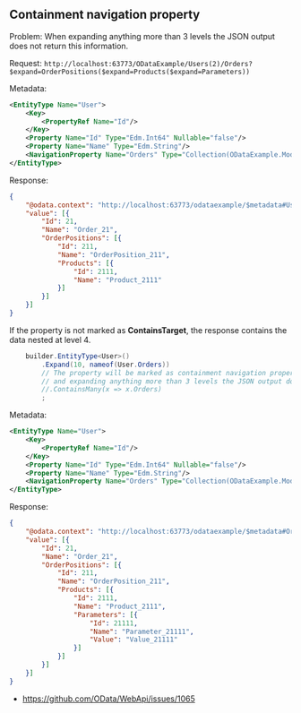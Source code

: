 ﻿## Containment navigation property

Problem: When expanding anything more than 3 levels the JSON output does not return this information.

Request: ```http://localhost:63773/ODataExample/Users(2)/Orders?$expand=OrderPositions($expand=Products($expand=Parameters))```

Metadata:
```xml
<EntityType Name="User">
    <Key>
        <PropertyRef Name="Id"/>
    </Key>
    <Property Name="Id" Type="Edm.Int64" Nullable="false"/>
    <Property Name="Name" Type="Edm.String"/>
    <NavigationProperty Name="Orders" Type="Collection(ODataExample.Model.Order)" ContainsTarget="true"/>
</EntityType>
```
Response:
```json
{
    "@odata.context": "http://localhost:63773/odataexample/$metadata#Users(2)/Orders",
    "value": [{
        "Id": 21,
        "Name": "Order_21",
        "OrderPositions": [{
            "Id": 211,
            "Name": "OrderPosition_211",
            "Products": [{
                "Id": 2111,
                "Name": "Product_2111"
            }]
        }]
    }]
}
```

If the property is not marked as **ContainsTarget**, the response contains the data nested at level 4.
```csharp
    builder.EntityType<User>()
        .Expand(10, nameof(User.Orders))
        // The property will be marked as containment navigation property
        // and expanding anything more than 3 levels the JSON output does not return this information
        //.ContainsMany(x => x.Orders)
        ;
```
Metadata:
```xml
<EntityType Name="User">
    <Key>
        <PropertyRef Name="Id"/>
    </Key>
    <Property Name="Id" Type="Edm.Int64" Nullable="false"/>
    <Property Name="Name" Type="Edm.String"/>
    <NavigationProperty Name="Orders" Type="Collection(ODataExample.Model.Order)"/>
</EntityType>
```
Response:
```json
{
    "@odata.context": "http://localhost:63773/odataexample/$metadata#Orders",
    "value": [{
        "Id": 21,
        "Name": "Order_21",
        "OrderPositions": [{
            "Id": 211,
            "Name": "OrderPosition_211",
            "Products": [{
                "Id": 2111,
                "Name": "Product_2111",
                "Parameters": [{
                    "Id": 21111,
                    "Name": "Parameter_21111",
                    "Value": "Value_21111"
                }]
            }]
        }]
    }]
}
```

- https://github.com/OData/WebApi/issues/1065